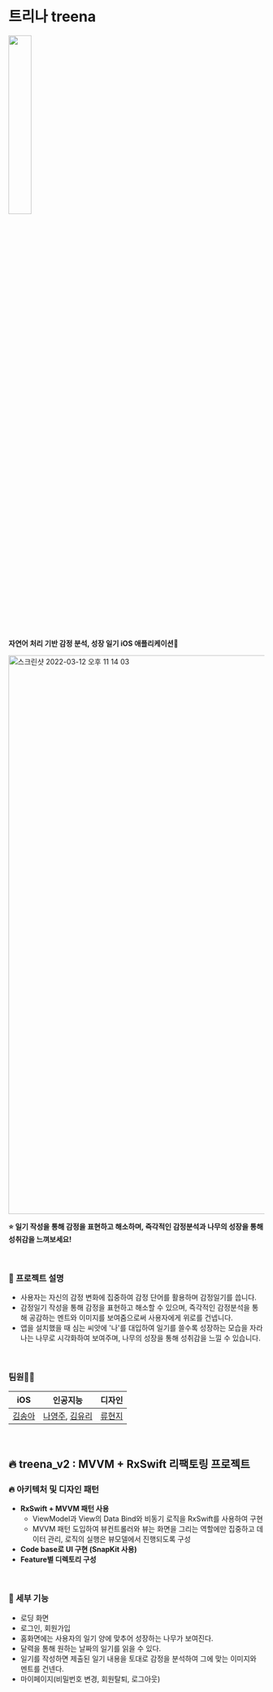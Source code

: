 #  트리나 treena
<img src = "https://user-images.githubusercontent.com/64069925/132826551-1623b45b-60b9-48d4-94e1-55e925578fc9.jpeg" width="30%" height="30%">

**자연어 처리 기반 감정 분석, 성장 일기 iOS 애플리케이션🌱**


<img width="1098" alt="스크린샷 2022-03-12 오후 11 14 03" src="https://user-images.githubusercontent.com/64069925/158021628-57ccd182-58a8-4e90-8bfb-a4c99353ad3a.png">

**⭐️ 일기 작성을 통해 감정을 표현하고 해소하며, 즉각적인 감정분석과 나무의 성장을 통해 성취감을 느껴보세요!**

<br />

### 🌳 프로젝트 설명
- 사용자는 자신의 감정 변화에 집중하여 감정 단어를 활용하며 감정일기를 씁니다.
- 감정일기 작성을 통해 감정을 표현하고 해소할 수 있으며, 즉각적인 감정분석을 통해 공감하는 멘트와 이미지를 보여줌으로써 사용자에게 위로를 건넵니다.
- 앱을 설치했을 때 심는 씨앗에 '나'를 대입하여 일기를 쓸수록 성장하는 모습을 자라나는 나무로 시각화하여 보여주며, 나무의 성장을 통해 성취감을 느낄 수 있습니다.
<br />

### 팀원🌱🌱

|iOS|인공지능|디자인|
|------|---|---|
| [김송아](https://github.com/asong57) | [나영주](https://github.com/YoungjuNa-KR), [김유리](https://github.com/GlassK) | [류현지](https://github.com/RyuHyeonji) |
<br />

## 🔥 treena_v2 : MVVM + RxSwift 리팩토링 프로젝트
### 🔥 아키텍처 및 디자인 패턴 
- **RxSwift + MVVM 패턴 사용**
  - ViewModel과 View의 Data Bind와 비동기 로직을 RxSwift를 사용하여 구현
  - MVVM 패턴 도입하여 뷰컨트롤러와 뷰는 화면을 그리는 역할에만 집중하고 데이터 관리, 로직의 실행은 뷰모델에서 진행되도록 구성
- **Code base로 UI 구현 (SnapKit 사용)**
- **Feature별 디렉토리 구성**
<br />

### 💪 세부 기능
- 로딩 화면
- 로그인, 회원가입
- 홈화면에는 사용자의 일기 양에 맞추어 성장하는 나무가 보여진다.
- 달력을 통해 원하는 날짜의 일기를 읽을 수 있다.
- 일기를 작성하면 제출된 일기 내용을 토대로 감정을 분석하여 그에 맞는 이미지와 멘트를 건넨다.
- 마이페이지(비밀번호 변경, 회원탈퇴, 로그아웃)
